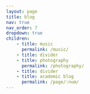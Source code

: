 ```yaml
---
layout: page
title: blog
nav: true
nav_order: 7
dropdown: true
children:
    - title: music
      permalink: /music/
    - title: divider
    - title: photography
      permalink: /photography/
    - title: divider
    - title: academic blog
      permalink: /page/:num/
---
```

